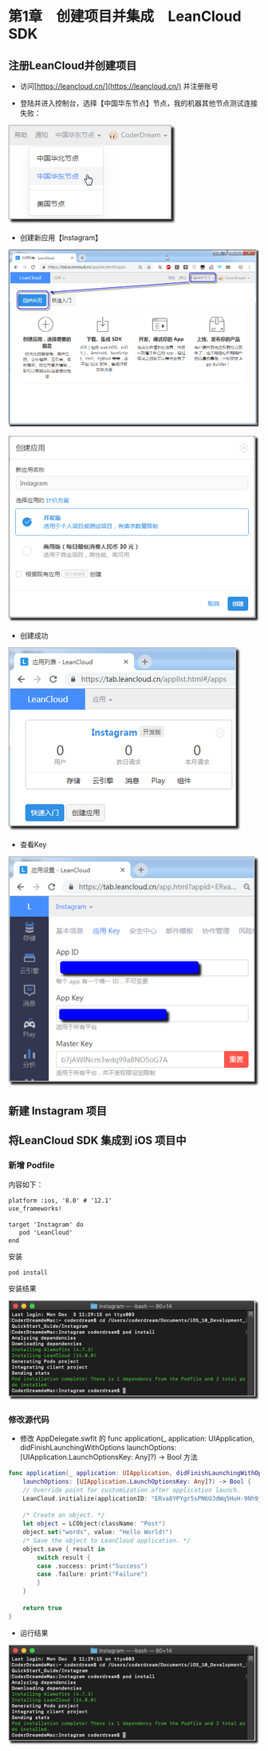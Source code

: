 # 第1章　创建项目并集成　LeanCloud SDK #

## 注册LeanCloud并创建项目 ##

- 访问[https://leancloud.cn/](https://leancloud.cn/) 并注册账号

- 登陆并进入控制台，选择【中国华东节点】节点，我的机器其他节点测试连接失败：

![](https://github.com/CoderDream/iOS_10_Development_QuickStart_Guide/blob/master/snapshot/chapter01/chapter01000.png)

- 创建新应用【Instagram】

![](https://github.com/CoderDream/iOS_10_Development_QuickStart_Guide/blob/master/snapshot/chapter01/chapter01001.png)


![](https://github.com/CoderDream/iOS_10_Development_QuickStart_Guide/blob/master/snapshot/chapter01/chapter01006.png)

- 创建成功

![](https://github.com/CoderDream/iOS_10_Development_QuickStart_Guide/blob/master/snapshot/chapter01/chapter01002.png)

- 查看Key

![](https://github.com/CoderDream/iOS_10_Development_QuickStart_Guide/blob/master/snapshot/chapter01/chapter01003.png)

## 新建 Instagram 项目 


## 将LeanCloud SDK 集成到 iOS 项目中


### 新增 Podfile

内容如下：

```
platform :ios, '8.0' # '12.1'
use_frameworks!

target 'Instagram' do
   pod 'LeanCloud'
end
```

安装

```
pod install
```

安装结果

![](https://github.com/CoderDream/iOS_10_Development_QuickStart_Guide/blob/master/snapshot/chapter01/chapter01004.png)


### 修改源代码

- 修改 AppDelegate.swfit 的    func application(_ application: UIApplication, didFinishLaunchingWithOptions launchOptions: [UIApplication.LaunchOptionsKey: Any]?) -> Bool 方法

```swift
func application(_ application: UIApplication, didFinishLaunchingWithOptions 
	launchOptions: [UIApplication.LaunchOptionsKey: Any]?) -> Bool {
    // Override point for customization after application launch.
    LeanCloud.initialize(applicationID: "ERva8YPYgr5sPN6UJdWq5HuH-9Nh9j0Va", applicationKey: "3wnkDhfhLxv8QQQaXT4N9lWT")
    
    /* Create an object. */
    let object = LCObject(className: "Post")
    object.set("words", value: "Hello World!")
    /* Save the object to LeanCloud application. */
    object.save { result in
        switch result {
        case .success: print("Success")
        case .failure: print("Failure")
        }
    }
    
    return true
}
```

- 运行结果

![](https://github.com/CoderDream/iOS_10_Development_QuickStart_Guide/blob/master/snapshot/chapter01/chapter01004.png)